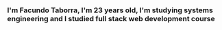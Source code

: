 ### I'm Facundo Taborra, I'm 23 years old, I'm studying systems engineering and I studied full stack web development course
<!--
**FacuTaborra/FacuTaborra** is a ✨ _special_ ✨ repository because its `README.md` (this file) appears on your GitHub profile.

Here are some ideas to get you started:

- 🔭 I do not work becouse i'm dedicating my full time to study
- 🌱 I’m currently learning about full stack web development.
- 👯 I’m looking to collaborate on ...
- 🤔 I’m looking for help with ...
- 💬 Ask me about ...
- 📫 How to reach me: taborrafacundo@gmail.com  
- 😄 Pronouns: Facu
- ⚡ Fun fact: 
-->
